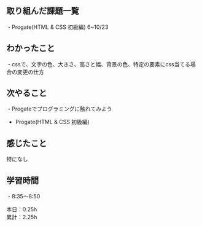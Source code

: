 ## 取り組んだ課題一覧
・Progate(HTML & CSS 初級編) 6~10/23

## わかったこと
・cssで、文字の色、大きさ、高さと幅、背景の色、特定の要素にcss当てる場合の変更の仕方

## 次やること
・Progateでプログラミングに触れてみよう
- Progate(HTML & CSS 初級編)

## 感じたこと
特になし

## 学習時間
・8:35〜8:50  

本日：0.25h  
累計：2.25h

